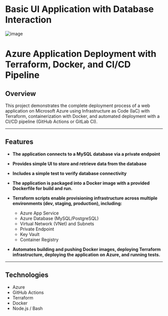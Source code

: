 # Basic UI Application with Database Interaction

![image](https://github.com/user-attachments/assets/a988cd45-5ff2-41a0-8635-bbc78d22d8f5)

# Azure Application Deployment with Terraform, Docker, and CI/CD Pipeline

## Overview

This project demonstrates the complete deployment process of a web application on Microsoft Azure using Infrastructure as Code (IaC) with Terraform, containerization with Docker, and automated deployment with a CI/CD pipeline (GitHub Actions or GitLab CI).

---

## Features

- **The application connects to a MySQL database via a private endpoint**

- **Provides simple UI to store and retrieve data from the database**  

- **Includes a simple test to verify database connectivity**  
  
- **The application is packaged into a Docker image with a provided Dockerfile for build and run.**  

- **Terraform scripts enable provisioning infrastructure across multiple environments (dev, staging, production), including:**  
  - Azure App Service  
  - Azure Database (MySQL/PostgreSQL)  
  - Virtual Network (VNet) and Subnets  
  - Private Endpoint
  - Key Vault
  - Container Registry  

- **Automates building and pushing Docker images, deploying Terraform infrastructure, deploying the application on Azure, and running tests.**  
  

---

## Technologies

- Azure
- GitHub Actions
- Terraform  
- Docker  
- Node.js / Bash
